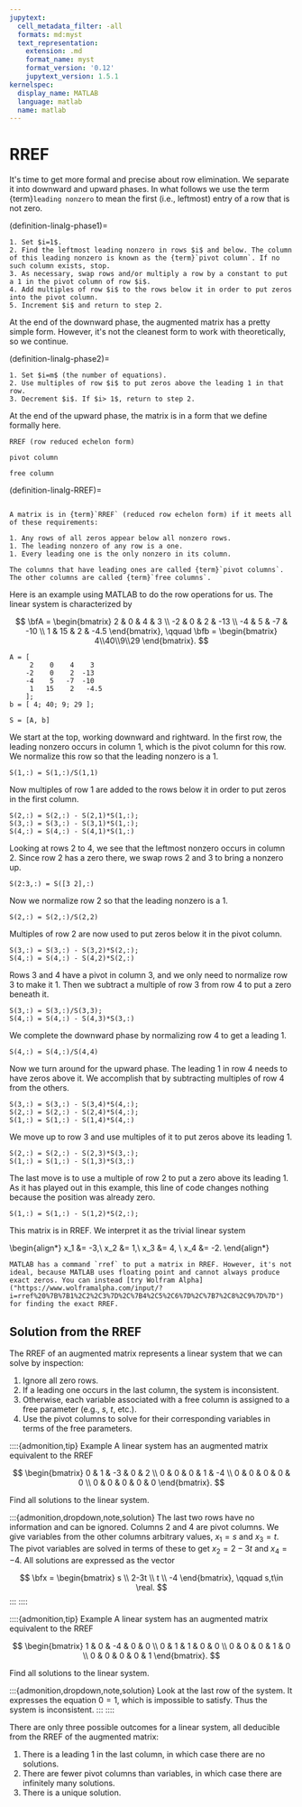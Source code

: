 ```yaml
---
jupytext:
  cell_metadata_filter: -all
  formats: md:myst
  text_representation:
    extension: .md
    format_name: myst
    format_version: '0.12'
    jupytext_version: 1.5.1
kernelspec:
  display_name: MATLAB
  language: matlab
  name: matlab
---
```

# RREF

It's time to get more formal and precise about row elimination. We separate it into downward and upward phases.  In what follows we use the term {term}`leading nonzero` to mean the first (i.e., leftmost) entry of a row that is not zero.

(definition-linalg-phase1)=

````{proof:algorithm}  Row elimination downward phase
1. Set $i=1$.
2. Find the leftmost leading nonzero in rows $i$ and below. The column of this leading nonzero is known as the {term}`pivot column`. If no such column exists, stop.
3. As necessary, swap rows and/or multiply a row by a constant to put a 1 in the pivot column of row $i$.
4. Add multiples of row $i$ to the rows below it in order to put zeros into the pivot column.
5. Increment $i$ and return to step 2.
````

At the end of the downward phase, the augmented matrix has a pretty simple form. However, it's not the cleanest form to work with theoretically, so we continue.

(definition-linalg-phase2)=

````{proof:algorithm} Row elimination upward phase
1. Set $i=m$ (the number of equations).
2. Use multiples of row $i$ to put zeros above the leading 1 in that row.
3. Decrement $i$. If $i> 1$, return to step 2.
````

At the end of the upward phase, the matrix is in a form that we define formally here.

```{index}
RREF (row reduced echelon form)
```

```{index}
pivot column
```

```{index}
free column
```

(definition-linalg-RREF)=

````{proof:definition} RREF

A matrix is in {term}`RREF` (reduced row echelon form) if it meets all of these requirements:

1. Any rows of all zeros appear below all nonzero rows.
1. The leading nonzero of any row is a one.
1. Every leading one is the only nonzero in its column.

The columns that have leading ones are called {term}`pivot columns`. The other columns are called {term}`free columns`.
````

Here is an example using MATLAB to do the row operations for us. The linear system is characterized by

$$
\bfA = \begin{bmatrix}
2 & 0 & 4 & 3 \\ -2 & 0 & 2 & -13 \\ -4 & 5 & -7 & -10 \\ 1 & 15 & 2 & -4.5
\end{bmatrix}, \qquad 
\bfb = \begin{bmatrix}
4\\40\\9\\29
\end{bmatrix}.
$$

```{code-cell}
A = [
     2    0    4    3 
    -2    0    2  -13
    -4    5   -7  -10 
     1   15    2   -4.5
    ];
b = [ 4; 40; 9; 29 ];

S = [A, b]
```

We start at the top, working downward and rightward. In the first row, the leading nonzero occurs in column 1, which is the pivot column for this row. We normalize this row so that the leading nonzero is a 1.

```{code-cell}
S(1,:) = S(1,:)/S(1,1)
```

Now multiples of row 1 are added to the rows below it in order to put zeros in the first column.

```{code-cell}
S(2,:) = S(2,:) - S(2,1)*S(1,:);
S(3,:) = S(3,:) - S(3,1)*S(1,:);
S(4,:) = S(4,:) - S(4,1)*S(1,:)
```

Looking at rows 2 to 4, we see that the leftmost nonzero occurs in column 2. Since row 2 has a zero there, we swap rows 2 and 3 to bring a nonzero up.

```{code-cell}
S(2:3,:) = S([3 2],:)
```

Now we normalize row 2 so that the leading nonzero is a 1.

```{code-cell}
S(2,:) = S(2,:)/S(2,2)
```

Multiples of row 2 are now used to put zeros below it in the pivot column.

```{code-cell}
S(3,:) = S(3,:) - S(3,2)*S(2,:);
S(4,:) = S(4,:) - S(4,2)*S(2,:)
```

Rows 3 and 4 have a pivot in column 3, and we only need to normalize row 3 to make it 1. Then we subtract a multiple of row 3 from row 4 to put a zero beneath it.

```{code-cell}
S(3,:) = S(3,:)/S(3,3);
S(4,:) = S(4,:) - S(4,3)*S(3,:)
```

We complete the downward phase by normalizing row 4 to get a leading 1.

```{code-cell}
S(4,:) = S(4,:)/S(4,4)
```

Now we turn around for the upward phase. The leading 1 in row 4 needs to have zeros above it. We accomplish that by subtracting multiples of row 4 from the others.

```{code-cell}
S(3,:) = S(3,:) - S(3,4)*S(4,:);
S(2,:) = S(2,:) - S(2,4)*S(4,:);
S(1,:) = S(1,:) - S(1,4)*S(4,:)
```

We move up to row 3 and use multiples of it to put zeros above its leading 1.

```{code-cell}
S(2,:) = S(2,:) - S(2,3)*S(3,:);
S(1,:) = S(1,:) - S(1,3)*S(3,:)
```

The last move is to use a multiple of row 2 to put a zero above its leading 1. As it has played out in this example, this line of code changes nothing because the position was already zero.

```{code-cell}
S(1,:) = S(1,:) - S(1,2)*S(2,:);
```

This matrix is in RREF. We interpret it as the trivial linear system

\begin{align*}
x_1 &= -3,\\ x_2 &= 1,\\ x_3 &= 4, \\ x_4 &= -2.
\end{align*}

```{warning}
MATLAB has a command `rref` to put a matrix in RREF. However, it's not ideal, because MATLAB uses floating point and cannot always produce exact zeros. You can instead [try Wolfram Alpha]("https://www.wolframalpha.com/input/?i=rref%20%7B%7B1%2C2%2C3%7D%2C%7B4%2C5%2C6%7D%2C%7B7%2C8%2C9%7D%7D") for finding the exact RREF.
```

## Solution from the RREF

The RREF of an augmented matrix represents a linear system that we can solve by inspection:

1. Ignore all zero rows.
2. If a leading one occurs in the last column, the system is inconsistent.
3. Otherwise, each variable associated with a free column is assigned to a free parameter (e.g., $s$, $t$, etc.).
4. Use the pivot columns to solve for their corresponding variables in terms of the free parameters.

::::{admonition,tip} Example
A linear system has an augmented matrix equivalent to the RREF

$$
\begin{bmatrix}
0 & 1 & -3 & 0 & 2 \\
0 & 0 & 0  & 1 & -4 \\
0 & 0 & 0  & 0 & 0  \\
0 & 0 & 0  & 0 & 0  
\end{bmatrix}.
$$

Find all solutions to the linear system.

:::{admonition,dropdown,note,solution}
The last two rows have no information and can be ignored. Columns 2 and 4 are pivot columns. We give variables from the other columns arbitrary values, $x_1=s$ and $x_3=t$. The pivot variables are solved in terms of these to get $x_2=2-3t$ and $x_4=-4$. All solutions are expressed as the vector

$$
\bfx = \begin{bmatrix}
s \\ 2-3t \\ t \\ -4
\end{bmatrix}, \qquad s,t\in \real.
$$
:::
::::

::::{admonition,tip} Example
A linear system has an augmented matrix equivalent to the RREF

$$
\begin{bmatrix}
1 & 0 & -4 & 0 & 0 \\
0 & 1 & 1  & 0 & 0 \\
0 & 0 & 0  & 1 & 0  \\
0 & 0 & 0  & 0 & 1
\end{bmatrix}.
$$

Find all solutions to the linear system.

:::{admonition,dropdown,note,solution}
Look at the last row of the system. It expresses the equation $0=1$, which is impossible to satisfy. Thus the system is inconsistent.
:::
::::

There are only three possible outcomes for a linear system, all deducible from the RREF of the augmented matrix:

1. There is a leading 1 in the last column, in which case there are no solutions.
2. There are fewer pivot columns than variables, in which case there are infinitely many solutions.
3. There is a unique solution.
